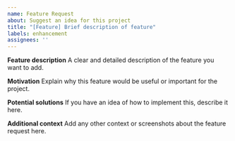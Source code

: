 ```yaml
---
name: Feature Request
about: Suggest an idea for this project
title: "[Feature] Brief description of feature"
labels: enhancement
assignees: ''
---
```


**Feature description**
A clear and detailed description of the feature you want to add.

**Motivation**
Explain why this feature would be useful or important for the project.

**Potential solutions**
If you have an idea of how to implement this, describe it here.

**Additional context**
Add any other context or screenshots about the feature request here.
